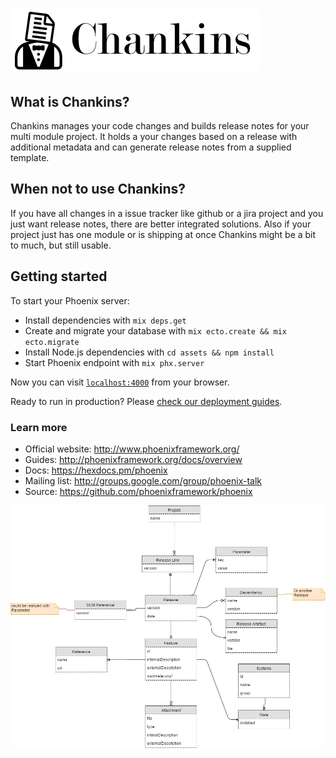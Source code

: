 # ![Chankins](chankins_logo.png)

## What is Chankins?
Chankins manages your code changes and builds release notes for your multi module project.
It holds a your changes based on a release with additional metadata and can generate release notes from a supplied template.

## When not to use Chankins?
If you have all changes in a issue tracker like github or a jira project and you just want release notes, there are better integrated solutions.
Also if your project just has one module or is shipping at once Chankins might be a bit to much, but still usable.

## Getting started
To start your Phoenix server:

  * Install dependencies with `mix deps.get`
  * Create and migrate your database with `mix ecto.create && mix ecto.migrate`
  * Install Node.js dependencies with `cd assets && npm install`
  * Start Phoenix endpoint with `mix phx.server`

Now you can visit [`localhost:4000`](http://localhost:4000) from your browser.

Ready to run in production? Please [check our deployment guides](http://www.phoenixframework.org/docs/deployment).

### Learn more

  * Official website: http://www.phoenixframework.org/
  * Guides: http://phoenixframework.org/docs/overview
  * Docs: https://hexdocs.pm/phoenix
  * Mailing list: http://groups.google.com/group/phoenix-talk
  * Source: https://github.com/phoenixframework/phoenix


![Model](model.png)
